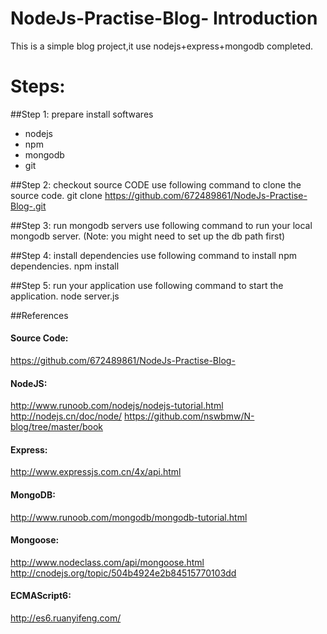 # NodeJs-Practise-Blog- Introduction
This is a simple blog project,it use nodejs+express+mongodb completed.

# Steps:
##Step 1: prepare install softwares
* nodejs
* npm
* mongodb
* git

##Step 2: checkout source CODE
use following command to clone the source code.
git clone https://github.com/672489861/NodeJs-Practise-Blog-.git

##Step 3: run mongodb servers
use following command to run your local mongodb server. (Note: you might need to set up the db path first)

##Step 4: install dependencies
use following command to install npm dependencies.
npm install

##Step 5: run your application
use following command to start the application.
node server.js

##References
#### Source Code:
https://github.com/672489861/NodeJs-Practise-Blog-
#### NodeJS:
http://www.runoob.com/nodejs/nodejs-tutorial.html
http://nodejs.cn/doc/node/
https://github.com/nswbmw/N-blog/tree/master/book
#### Express:
http://www.expressjs.com.cn/4x/api.html
#### MongoDB:
http://www.runoob.com/mongodb/mongodb-tutorial.html
#### Mongoose:
http://www.nodeclass.com/api/mongoose.html
http://cnodejs.org/topic/504b4924e2b84515770103dd
#### ECMAScript6:
http://es6.ruanyifeng.com/
